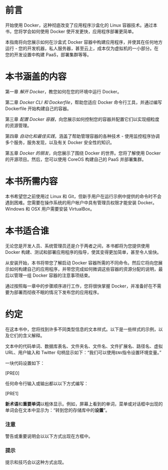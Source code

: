 # 前言

开始使用 Docker，这种彻底改变了应用程序沙盒化的 Linux 容器技术。通过本书，您将学会如何使用 Docker 使开发更快，应用程序部署更简单。

本指南将向您展示如何在沙盒式 Docker 容器中构建应用程序，并使其在任何地方运行 - 您的开发机器，私人服务器，甚至云上，成本仅为虚拟机的一小部分。在您的开发设置中构建 PaaS，部署集群等等。

# 本书涵盖的内容

第一章 *解开 Docker*，教您如何在您的环境中运行 Docker。

第二章 *Docker CLI 和 Dockerfile*，帮助您适应 Docker 命令行工具，并通过编写 Dockerfile 开始构建自己的容器。

第三章 *配置 Docker 容器*，向您展示如何控制您的容器并配置它们以实现细粒度的资源管理。

第四章 *自动化和最佳实践*，涵盖了帮助管理容器的各种技术 - 使用监控程序协调多个服务，服务发现，以及有关 Docker 安全性的知识。

第五章 *Docker 的朋友*，向您展示了围绕 Docker 的世界。您将了解使用 Docker 的开源项目。然后，您可以使用 CoreOS 构建自己的 PaaS 并部署集群。

# 本书所需内容

本书希望您之前使用过 Linux 和 Git，但新手用户在运行示例中提供的命令时不会遇到困难。您需要在操作系统的用户帐户中具有管理员权限才能安装 Docker。Windows 和 OSX 用户需要安装 VirtualBox。

# 本书适合谁

无论您是开发人员、系统管理员还是介于两者之间，本书都将为您提供使用 Docker 构建、测试和部署应用程序的指导，使其变得更加简单，甚至令人愉快。

从安装开始，本书将带您了解启动 Docker 容器所需的不同命令。然后它将向您展示如何构建自己的应用程序，并带您完成如何微调这些容器的资源分配的说明，最后以管理一组 Docker 容器的注意事项结束。

通过按照每一章中的步骤顺序进行工作，您将很快掌握 Docker，并准备好在不需要为部署而彻夜不眠的情况下发布您的应用程序。

# 约定

在这本书中，您将找到许多不同类型信息的文本样式。以下是一些样式的示例，以及它们的含义解释。

文本中的代码单词、数据库表名、文件夹名、文件名、文件扩展名、路径名、虚拟 URL、用户输入和 Twitter 句柄显示如下：“我们可以使用`ENV`指令设置环境变量。”

一块代码设置如下：

[PRE0]

任何命令行输入或输出都以以下方式编写：

[PRE1]

**新术语**和**重要单词**以粗体显示。例如，屏幕上看到的单词，菜单或对话框中出现的单词会在文本中显示为：“转到您的存储库中的**设置**”。

### 注意

警告或重要说明会以以下方式出现在方框中。

### 提示

提示和技巧会以这种方式出现。
